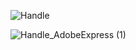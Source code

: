 ![Handle](https://user-images.githubusercontent.com/87572723/229592216-d4319f09-f6cd-40f6-a808-da9785cc7857.png)

<!-- <img src="https://user-images.githubusercontent.com/87572723/229611492-876c53e6-578e-4967-bde9-7e67263032d4.gif" width="500" height="500"> -->

![Handle_AdobeExpress (1)](https://user-images.githubusercontent.com/87572723/229614076-1e6bb720-43e5-4212-85b7-0653312f448c.gif)
